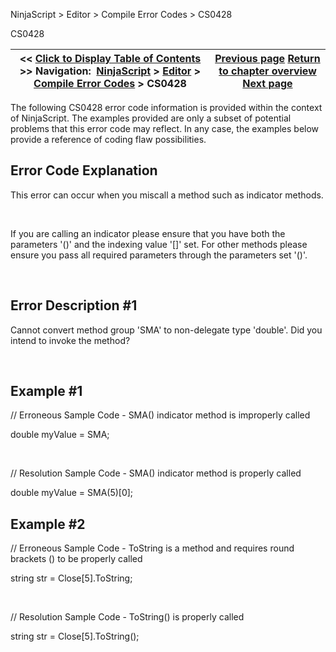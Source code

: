 ﻿


NinjaScript \> Editor \> Compile Error Codes \> CS0428






















CS0428







| \<\< [Click to Display Table of Contents](cs0428.md) \>\> **Navigation:**     [NinjaScript](ninjascript.md) \> [Editor](editor.md) \> [Compile Error Codes](compile_error_codes.md) \> CS0428 | [Previous page](cs0246.md) [Return to chapter overview](compile_error_codes.md) [Next page](cs0443.md) |
| --- | --- |











The following CS0428 error code information is provided within the context of NinjaScript. The examples provided are only a subset of potential problems that this error code may reflect. In any case, the examples below provide a reference of coding flaw possibilities.


## 


## Error Code Explanation


This error can occur when you miscall a method such as indicator methods.


 


If you are calling an indicator please ensure that you have both the parameters '()' and the indexing value '\[]' set. For other methods please ensure you pass all required parameters through the parameters set '()'.


 


## Error Description \#1 
Cannot convert method group 'SMA' to non\-delegate type 'double'. Did you intend to invoke the method?


 


## Example \#1


// Erroneous Sample Code \- SMA() indicator method is improperly called


double myValue \= SMA;


 


// Resolution Sample Code \- SMA() indicator method is properly called


double myValue \= SMA(5\)\[0];


## 


## Example \#2


// Erroneous Sample Code \- ToString is a method and requires round brackets () to be properly called


string str \= Close\[5].ToString; 


 


// Resolution Sample Code \- ToString() is properly called


string str \= Close\[5].ToString(); 








